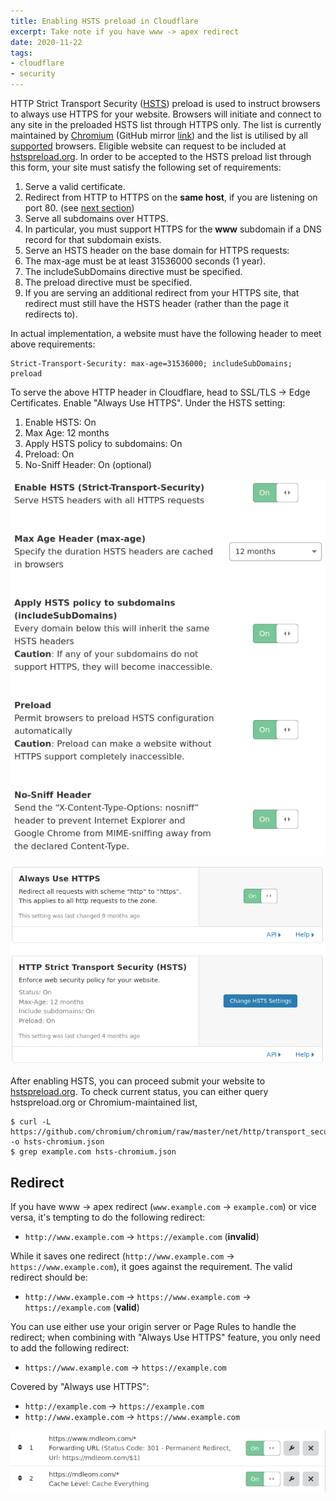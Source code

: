 ```yaml
---
title: Enabling HSTS preload in Cloudflare
excerpt: Take note if you have www -> apex redirect
date: 2020-11-22
tags:
- cloudflare
- security
---
```


HTTP Strict Transport Security ([HSTS](https://developer.mozilla.org/en-US/docs/Web/HTTP/Headers/Strict-Transport-Security)) preload is used to instruct browsers to always use HTTPS for your website. Browsers will initiate and connect to any site in the preloaded HSTS list through HTTPS only. The list is currently maintained by [Chromium](https://cs.chromium.org/chromium/src/net/http/transport_security_state_static.json) (GitHub mirror [link](https://github.com/chromium/chromium/raw/master/net/http/transport_security_state_static.json)) and the list is utilised by all [supported](https://caniuse.com/stricttransportsecurity) browsers. Eligible website can request to be included at [hstspreload.org](https://hstspreload.org/). In order to be accepted to the HSTS preload list through this form, your site must satisfy the following set of requirements:

1. Serve a valid certificate.
2. Redirect from HTTP to HTTPS on the **same host**, if you are listening on port 80. (see [next section](#Redirect))
3. Serve all subdomains over HTTPS.
  1. In particular, you must support HTTPS for the **www** subdomain if a DNS record for that subdomain exists.
4. Serve an HSTS header on the base domain for HTTPS requests:
  1. The max-age must be at least 31536000 seconds (1 year).
  2. The includeSubDomains directive must be specified.
  3. The preload directive must be specified.
  4. If you are serving an additional redirect from your HTTPS site, that redirect must still have the HSTS header (rather than the page it redirects to).

In actual implementation, a website must have the following header to meet above requirements:

```
Strict-Transport-Security: max-age=31536000; includeSubDomains; preload
```

To serve the above HTTP header in Cloudflare, head to SSL/TLS -> Edge Certificates. Enable "Always Use HTTPS". Under the HSTS setting:

1. Enable HSTS: On
2. Max Age: 12 months
3. Apply HSTS policy to subdomains: On
4. Preload: On
5. No-Sniff Header: On (optional)

![Cloudflare HSTS configuration](20201122/cf-hsts-config.png)

![Recommended SSL/TLS configuration](20201122/cf-tls.png)

After enabling HSTS, you can proceed submit your website to [hstspreload.org](https://hstspreload.org/). To check current status, you can either query hstspreload.org or Chromium-maintained list,

```
$ curl -L https://github.com/chromium/chromium/raw/master/net/http/transport_security_state_static.json -o hsts-chromium.json
$ grep example.com hsts-chromium.json
```

## Redirect

If you have www -> apex redirect (`www.example.com` -> `example.com`) or vice versa, it's tempting to do the following redirect:

- `http://www.example.com` -> `https://example.com` (**invalid**)

While it saves one redirect (`http://www.example.com` -> `https://www.example.com`), it goes against the requirement. The valid redirect should be:

- `http://www.example.com` -> `https://www.example.com` -> `https://example.com` (**valid**)

You can use either use your origin server or Page Rules to handle the redirect; when combining with "Always Use HTTPS" feature, you only need to add the following redirect:

- `https://www.example.com` -> `https://example.com`

Covered by "Always use HTTPS":

- `http://example.com` -> `https://example.com`
- `http://www.example.com` -> `https://www.example.com`

![Page Rules](20201122/page-rules.png)
